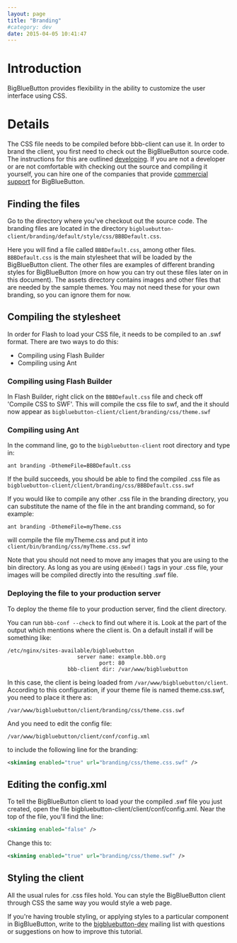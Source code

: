 ```yaml
---
layout: page
title: "Branding"
#category: dev
date: 2015-04-05 10:41:47
---
```



# Introduction
BigBlueButton provides flexibility in the ability to customize the user interface using CSS.


# Details

The CSS file needs to be compiled before bbb-client can use it. In order to brand the client, you first need to check out the BigBlueButton source code. The instructions for this are outlined [developing](/dev/setup.html). If you are not a developer or are not comfortable with checking out the source and compiling it yourself, you can hire one of the companies that provide [commercial support](http://bigbluebutton.org/support) for BigBlueButton.

## Finding the files

Go to the directory where you've checkout out the source code. The branding files are located in the directory `bigbluebutton-client/branding/default/style/css/BBBDefault.css`. 

Here you will find a file called `BBBDefault.css`, among other files. `BBBDefault.css` is the main stylesheet that will be loaded by the BigBlueButton client. The other files are examples of different branding styles for BigBlueButton (more on how you can try out these files later on in this document). The assets directory contains images and other files that are needed by the sample themes. You may not need these for your own branding, so you can ignore them for now.

## Compiling the stylesheet

In order for Flash to load your CSS file, it needs to be compiled to an .swf format. There are two ways to do this:

  * Compiling using Flash Builder
  * Compiling using Ant

### Compiling using Flash Builder

In Flash Builder, right click on the `BBBDefault.css` file and check off 'Compile CSS to SWF'. This will compile the css file to swf, and the it should now appear as `bigbluebutton-client/client/branding/css/theme.swf`

### Compiling using Ant

In the command line, go to the `bigbluebutton-client` root directory and type in:

~~~
ant branding -DthemeFile=BBBDefault.css
~~~

If the build succeeds, you should be able to find the compiled .css file as `bigbluebutton-client/client/branding/css/BBBDefault.css.swf`

If you would like to compile any other .css file in the branding directory, you can substitute the name of the file in the ant branding command, so for example:

~~~
ant branding -DthemeFile=myTheme.css
~~~

will compile the file myTheme.css and put it into `client/bin/branding/css/myTheme.css.swf`

Note that you should not need to move any images that you are using to the bin directory. As long as you are using `@Embed()` tags in your .css file, your images will be compiled directly into the resulting .swf file.

### Deploying the file to your production server

To deploy the theme file to your production server, find the client directory. 

You can run `bbb-conf --check` to find out where it is. Look at the part of the output which mentions where the client is. On a default install if will be something like:

~~~
/etc/nginx/sites-available/bigbluebutton
                      server name: example.bbb.org
                             port: 80
                   bbb-client dir: /var/www/bigbluebutton
~~~

In this case, the client is being loaded from `/var/www/bigbluebutton/client`. According to this configuration, if your theme file is named theme.css.swf, you need to place it there as:

~~~
/var/www/bigbluebutton/client/branding/css/theme.css.swf
~~~

And you need to edit the config file:

~~~
/var/www/bigbluebutton/client/conf/config.xml
~~~

to include the following line for the branding:

~~~xml
<skinning enabled="true" url="branding/css/theme.css.swf" />
~~~

## Editing the config.xml

To tell the BigBlueButton client to load your the compiled .swf file you just created, open the file bigbluebutton-client/client/conf/config.xml. Near the top of the file, you'll find the line:

~~~xml
<skinning enabled="false" />
~~~

Change this to:

~~~xml
<skinning enabled="true" url="branding/css/theme.swf" />
~~~

## Styling the client

All the usual rules for .css files hold. You can style the BigBlueButton client through CSS the same way you would style a web page.

If you're having trouble styling, or applying styles to a particular component in BigBlueButton, write to the [bigbluebutton-dev](http://groups.google.com/group/bigbluebutton-dev) mailing list with questions or suggestions on how to improve this tutorial.
